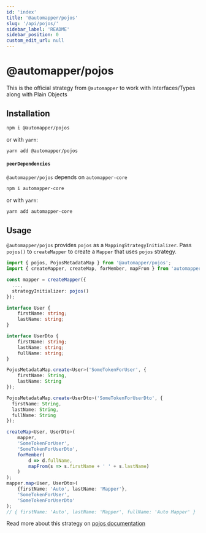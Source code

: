 ```yaml
---
id: 'index'
title: '@automapper/pojos'
slug: '/api/pojos/'
sidebar_label: 'README'
sidebar_position: 0
custom_edit_url: null
---
```


# @automapper/pojos

This is the official strategy from `@automapper` to work with Interfaces/Types along with Plain Objects

## Installation

```sh
npm i @automapper/pojos
```

or with `yarn`:

```sh
yarn add @automapper/pojos
```

#### `peerDependencies`

`@automapper/pojos` depends on `automapper-core`

```sh
npm i automapper-core
```

or with `yarn`:

```sh
yarn add automapper-core
```

## Usage

`@automapper/pojos` provides `pojos` as a `MappingStrategyInitializer`. Pass `pojos()` to `createMapper` to create a `Mapper`
that uses `pojos` strategy.

```ts
import { pojos, PojosMetadataMap } from '@automapper/pojos';
import { createMapper, createMap, forMember, mapFrom } from 'automapper-core';

const mapper = createMapper({
  ...,
  strategyInitializer: pojos()
});

interface User {
    firstName: string;
    lastName: string;
}

interface UserDto {
    firstName: string;
    lastName: string;
    fullName: string;
}

PojosMetadataMap.create<User>('SomeTokenForUser', {
    firstName: String,
    lastName: String
});

PojosMetadataMap.create<UserDto>('SomeTokenForUserDto', {
  firstName: String,
  lastName: String,
  fullName: String
});

createMap<User, UserDto>(
    mapper,
    'SomeTokenForUser',
    'SomeTokenForUserDto',
    forMember(
        d => d.fullName,
        mapFrom(s => s.firstName + ' ' + s.lastName)
    )
);
mapper.map<User, UserDto>(
    {firstName: 'Auto', lastName: 'Mapper'},
    'SomeTokenForUser',
    'SomeTokenForUserDto'
);
// { firstName: 'Auto', lastName: 'Mapper', fullName: 'Auto Mapper' }
```

Read more about this strategy on [pojos documentation](https://automapperts.netlify.app/docs/plugins-system/introduce-to-pojos)
